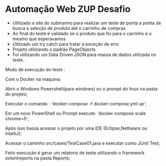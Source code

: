 # Automação Web ZUP Desafio  
- Utilizado o site do submarino para realizar um teste de ponta a ponta de busca e seleção de produto até o carrinho de compras 
- Ao final do teste é validado se o produto que foi para o carrinho é o mesmo que esperavamos  
- Utilizado um try catch para tratar a exceção de erro  
- Projeto utilizando o padrão PageObjects
- Foi utilizando um Data Driven JSON para massa de dados utilizada no teste.
  
Modo de execução do teste :
 
Com o Docker na maquina;

Abrir o Windows Powershell(para windows) ou o prompt do linux na pasta do projeto;

Executar o comando : 'docker-compose -f docker-compose.yml up';  

Em um novo PowerShell ou Prompt execute:  'docker-compose scale chrome=5';

Após isso bassa acessar o projeto por uma IDE (Eclipse,Netbeans ou IntelliJ);

Acessar o caminho src/cases/TestCase01.java e executar como JUnit Test;

Feito execução é gerar um relatorio de teste utilizando o framework extentreports na pasta Reports;

